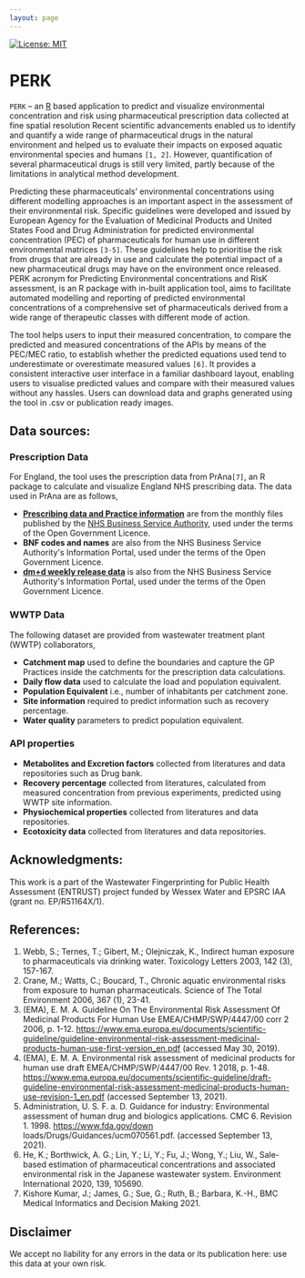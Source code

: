 ```yaml
---
layout: page
---
```


<!-- badges: start -->
  [![License: MIT](https://img.shields.io/badge/License-MIT-green.svg)](https://opensource.org/licenses/MIT)
  
<!-- badges: end -->

# PERK

`PERK` – an [R][R] based application to predict and visualize environmental concentration and risk using pharmaceutical prescription data collected at fine spatial resolution 
Recent scientific advancements enabled us to identify and quantify a wide range of pharmaceutical drugs in the natural environment and helped us to evaluate their impacts on exposed aquatic environmental species and humans `[1, 2]`. However, quantification of several pharmaceutical drugs is still very limited, partly because of the limitations in analytical method development.  

Predicting these pharmaceuticals’ environmental concentrations using different modelling approaches is an important aspect in the assessment of their environmental risk. Specific guidelines were developed and issued by European Agency for the Evaluation of Medicinal Products and United States Food and Drug Administration for predicted environmental concentration (PEC) of pharmaceuticals for human use in different environmental matrices `[3-5]`. These guidelines help to prioritise the risk from drugs that are already in use and calculate the potential impact of a new pharmaceutical drugs may have on the environment once released.
PERK acronym for Predicting Environmental concentrations and RisK assessment, is an R package with in-built application tool, aims to facilitate automated modelling and reporting of predicted environmental concentrations of a comprehensive set of pharmaceuticals derived from a wide range of therapeutic classes with different mode of action.  

The tool helps users to input their measured concentration, to compare the predicted and measured concentrations of the APIs by means of the PEC/MEC ratio, to establish whether the predicted equations used tend to underestimate or overestimate measured values `[6]`. 
It provides a consistent interactive user interface in a familiar dashboard layout, enabling users to visualise predicted values and compare with their measured values without any hassles. Users can download data and graphs generated using the tool in .csv or publication ready images. 

## Data sources: 

### Prescription Data 
For England, the tool uses the prescription data from PrAna`[7]`, an R package to calculate and visualize England NHS prescribing data. The data used in PrAna are as follows, 
- [**Prescribing data and Practice information**][NHS digital] are from the monthly files published by the [NHS Business Service Authority][NHSBSA], used under the terms of the Open Government Licence. 
- **BNF codes and names** are also from the NHS Business Service Authority's Information Portal, used under the terms of the Open Government Licence. 
- [**dm+d weekly release data**][dm+d] is also from the NHS Business Service Authority's Information Portal, used under the terms of the Open Government Licence. 

### WWTP Data 
The following dataset are provided from wastewater treatment plant (WWTP) collaborators, 
- **Catchment map** used to define the boundaries and capture the GP Practices inside the catchments for the prescription data calculations. 
- **Daily flow data** used to calculate the load and population equivalent. 
- **Population Equivalent** i.e., number of inhabitants per catchment zone. 
- **Site information** required to predict information such as recovery percentage. 
- **Water quality** parameters to predict population equivalent. 

### API properties 
- **Metabolites and Excretion factors** collected from literatures and data repositories such as Drug bank. 
- **Recovery percentage** collected from literatures, calculated from measured concentration from previous experiments, predicted using WWTP site information. 
- **Physiochemical properties** collected from literatures and data repositories. 
- **Ecotoxicity data** collected from literatures and data repositories. 

## Acknowledgments: 
This work is a part of the Wastewater Fingerprinting for Public Health Assessment (ENTRUST) project funded by Wessex Water and EPSRC IAA (grant no. EP/R51164X/1). 

## References: 
1. Webb, S.;  Ternes, T.;  Gibert, M.; Olejniczak, K., Indirect human exposure to pharmaceuticals via drinking water. Toxicology Letters 2003, 142 (3), 157-167. 
2. Crane, M.;  Watts, C.; Boucard, T., Chronic aquatic environmental risks from exposure to human pharmaceuticals. Science of The Total Environment 2006, 367 (1), 23-41. 
3.	(EMA), E. M. A. Guideline On The Environmental Risk Assessment Of Medicinal Products For Human Use EMEA/CHMP/SWP/4447/00 corr 2 2006, p. 1-12. https://www.ema.europa.eu/documents/scientific-guideline/guideline-environmental-risk-assessment-medicinal-products-human-use-first-version_en.pdf (accessed May 30, 2019). 
4.	(EMA), E. M. A. Environmental risk assessment of medicinal products for human use draft EMEA/CHMP/SWP/4447/00 Rev. 1 2018, p. 1-48. https://www.ema.europa.eu/documents/scientific-guideline/draft-guideline-environmental-risk-assessment-medicinal-products-human-use-revision-1_en.pdf (accessed September 13, 2021). 
5.	Administration, U. S. F. a. D. Guidance for industry: Environmental assessment of human drug and biologics applications. CMC 6. Revision 1. 1998. https://www.fda.gov/down loads/Drugs/Guidances/ucm070561.pdf. (accessed September 13, 2021). 
6.	He, K.;  Borthwick, A. G.;  Lin, Y.;  Li, Y.;  Fu, J.;  Wong, Y.; Liu, W., Sale-based estimation of pharmaceutical concentrations and associated environmental risk in the Japanese wastewater system. Environment International 2020, 139, 105690. 
7.	Kishore Kumar, J.;  James, G.;  Sue, G.;  Ruth, B.; Barbara, K.-H., BMC Medical Informatics and Decision Making 2021. 


## Disclaimer
We accept no liability for any errors in the data or its publication here: use this data at your own risk.

[R]: https://www.r-project.org/
[NHS digital]: https://digital.nhs.uk/organisation-data-service/data-downloads/gp-data
[NHSBSA]: https://applications.nhsbsa.nhs.uk/infosystems/welcome
[dm+d]: https://isd.digital.nhs.uk/trud3/user/guest/group/0/pack/6

